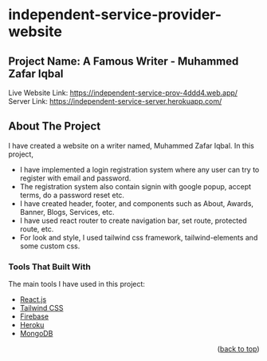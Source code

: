 # independent-service-provider-website
## Project Name: A Famous Writer - Muhammed Zafar Iqbal

<!-- LIVE WEBSITE LINK -->
Live Website Link: https://independent-service-prov-4ddd4.web.app/
Server Link: https://independent-service-server.herokuapp.com/

<!-- ABOUT THE PROJECT -->
## About The Project

I have created a website on a writer named, Muhammed Zafar Iqbal. 
In this project, 
* I have implemented a login registration system where any user can try to register with email and password.
* The registration system also contain signin with google popup, accept terms, do a password reset etc. 
* I have created header, footer, and components such as About, Awards, Banner, Blogs, Services, etc.
* I have used react router to create navigation bar, set route, protected route, etc.
* For look and style, I used tailwind css framework, tailwind-elements and some custom css.

<!-- BUILD WITH -->
### Tools That Built With

The main tools I have used in this project:
* [React.js](https://reactjs.org/)
* [Tailwind CSS](https://tailwindcss.com/)
* [Firebase](https://firebase.google.com/)
* [Heroku](https://www.heroku.com/)
* [MongoDB](https://www.mongodb.com/)

<p align="right">(<a href="#top">back to top</a>)</p>
